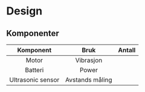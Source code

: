 # Design

## Komponenter
|Komponent|Bruk|Antall|
|:---------:|:-----:|:-----:|
|Motor|Vibrasjon||
|Batteri|Power||
|Ultrasonic sensor|Avstands måling|
